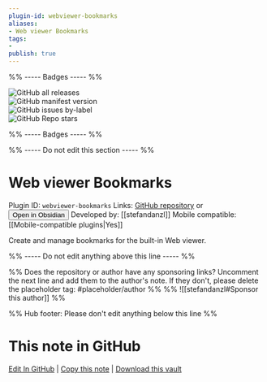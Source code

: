 ```yaml
---
plugin-id: webviewer-bookmarks
aliases:
- Web viewer Bookmarks
tags: 
- 
publish: true
---
```


%% ----- Badges ----- %%

![GitHub all releases](https://img.shields.io/github/downloads/stefandanzl/webviewer-bookmarks/total?color=573E7A&logo=github&style=for-the-badge)   
![GitHub manifest version](https://img.shields.io/github/manifest-json/v/stefandanzl/webviewer-bookmarks?color=573E7A&logo=github&style=for-the-badge)   
![GitHub issues by-label](https://img.shields.io/github/issues/stefandanzl/webviewer-bookmarks/help%20wanted?color=573E7A&logo=github&style=for-the-badge)   
![GitHub Repo stars](https://img.shields.io/github/stars/stefandanzl/webviewer-bookmarks?color=573E7A&logo=github&style=for-the-badge)

%% ----- Badges ----- %%

%% ----- Do not edit this section ----- %%

# Web viewer Bookmarks

Plugin ID: `webviewer-bookmarks`
Links: [GitHub repository](https://github.com/stefandanzl/webviewer-bookmarks) or [<button id=HH>Open in Obsidian</button>](obsidian://show-plugin?id=webviewer-bookmarks)
Developed by: [[stefandanzl]]
Mobile compatible: [[Mobile-compatible plugins|Yes]]

Create and manage bookmarks for the built-in Web viewer.

%% ----- Do not edit anything above this line ----- %% 

%% Does the repository or author have any sponsoring links? Uncomment the next line and add them to the author's note. If they don't, please delete the placeholder tag: #placeholder/author %%
%% ![[stefandanzl#Sponsor this author]] %%

%% Hub footer: Please don't edit anything below this line %%

# This note in GitHub

<span class="git-footer">[Edit In GitHub](https://github.dev/obsidian-community/obsidian-hub/blob/main/02%20-%20Community%20Expansions/02.05%20All%20Community%20Expansions/Plugins/webviewer-bookmarks.md "git-hub-edit-note") | [Copy this note](https://raw.githubusercontent.com/obsidian-community/obsidian-hub/main/02%20-%20Community%20Expansions/02.05%20All%20Community%20Expansions/Plugins/webviewer-bookmarks.md "git-hub-copy-note") | [Download this vault](https://github.com/obsidian-community/obsidian-hub/archive/refs/heads/main.zip "git-hub-download-vault") </span>
